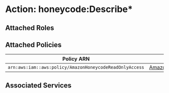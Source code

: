 # Action: honeycode:Describe*

## Attached Roles

## Attached Policies

| Policy ARN | Policy Name |
|------------|-------------|
| `arn:aws:iam::aws:policy/AmazonHoneycodeReadOnlyAccess` | [AmazonHoneycodeReadOnlyAccess](../policies.md#amazonhoneycodereadonlyaccess) |

## Associated Services

